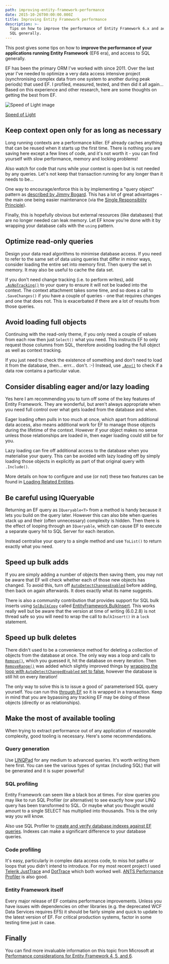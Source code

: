 ```yaml
---
path: improving-entity-framework-performance
date: 2015-10-26T00:00:00.000Z
title: Improving Entity Framework performance
description: >-
  Tips on how to improve the performance of Entity Framework 6.x and access to
  SQL generally.
---
```


This post gives some tips on how to **improve the performance of your applications running Entity Framework** (EF6 era), and access to SQL generally.

EF has been the primary ORM I've worked with since 2011. Over the last year I've needed to optimize a very data access intensive project (synchronising complex data from one system to another during peak periods) that used EF. I profiled, measured, tested, and then did it all again... Based on this experience and other research, here are some thoughts on getting the best from EF.

![Speed of Light image](images/speed-of-light-640x427.jpg)

[Speed of Light](https://www.flickr.com/photos/91369701@N00/473868198/)

## Keep context open only for as long as necessary

Long running contexts are a performance killer. EF already caches anything that can be reused when it starts up the first time. There is nothing you are saving here except a few lines of code, and it's not worth it - you can find yourself with slow performance, memory and locking problems!

Also watch for code that runs while your context is open but is not needed by any queries. Let's not keep that transaction running for any longer than it needs to be...

<script src="https://gist.github.com/alexangas/39992b4fc703c1b5847a.js"></script>

One way to encourage/enforce this is by implementing a "query object" pattern as [described by Jimmy Bogard](https://lostechies.com/jimmybogard/2012/10/08/favor-query-objects-over-repositories/). This has a lot of great advantages - the main one being easier maintenance (via the [Single Responsiblity Principle](https://en.wikipedia.org/wiki/Single_responsibility_principle)).

<script src="https://gist.github.com/alexangas/0282f53a248df6831f22.js"></script>

Finally, this is hopefully obvious but external resources (like databases) that are no longer needed can leak memory. Let EF know you're done with it by wrapping your database calls with the `using` pattern.

<script src="https://gist.github.com/alexangas/13bd5d8b80120cbf6df4.js"></script>

## Optimize read-only queries

Design your data read algorithms to minimise database access. If you need to refer to the same set of data using queries that differ in minor ways, consider loading the entire set into memory first. Then query the set in memory. It may also be useful to cache the data set.

If you don't need change tracking (i.e. to perform writes), add [`.AsNoTracking()`](https://msdn.microsoft.com/en-us/library/system.data.entity.dbextensions.asnotracking.aspx) to your query to ensure it will not be loaded into the context. The context attachment takes some time, and so does a call to `.SaveChanges()` if you have a couple of queries - one that requires changes and one that does not. This is exacerbated if there are a lot of results from those queries.

<script src="https://gist.github.com/alexangas/ce9aa49ff5227b3bb7ed.js"></script>

## Avoid loading full objects

Continuing with the read-only theme, if you only need a couple of values from each row then just `Select()` what you need. This instructs EF to only request those columns from SQL, therefore avoiding loading the full object as well as context tracking.

<script src="https://gist.github.com/alexangas/7d4d0810b23e07ede8ba.js"></script>

If you just need to check the existence of something and don't need to load it from the database, then... errr... don't. :-) Instead, use [`.Any()`](https://msdn.microsoft.com/en-us/library/system.linq.enumerable.any.aspx) to check if a data row contains a particular value.

## Consider disabling eager and/or lazy loading

Yes here I am recommending you to turn off some of the key features of Entity Framework. They are wonderful, but aren't always appropriate when you need full control over what gets loaded from the database and when.

Eager loading often pulls in too much at once, which apart from additional data access, also means additional work for EF to manage those objects during the lifetime of the context. However if your object makes no sense unless those relationships are loaded in, then eager loading could still be for you.

Lazy loading can fire off additional access to the database when you materialise your query. This can be avoided with lazy loading off by simply loading those objects in explicitly as part of that original query with `.Include()`.

More details on how to configure and use (or not) these two features can be found in [Loading Related Entities](https://msdn.microsoft.com/en-us/data/jj574232.aspx).

## Be careful using IQueryable

Returning an EF query as `IQueryable<T>` from a method is handy because it lets you build on the query later. However this can also bite when queries stack up and their (often unnecessary) complexity is hidden. Then there is the effect of looping through an `IQueryable`, which can cause EF to execute a separate query hit to SQL Server for each iteration.

Instead centralise your query to a single method and use `ToList()` to return exactly what you need.

## Speed up bulk adds

If you are simply adding a number of objects then saving them, you may not be aware that EF will check whether each of those new objects has changed. To avoid this, turn off [`AutoDetectChangesEnabled`](https://msdn.microsoft.com/en-us/data/jj556205.aspx) before adding, then back on again afterwards. It does exactly what its name suggests.

<script src="https://gist.github.com/alexangas/544627634d31a161377a.js"></script>

There is also a community contribution that provides support for SQL bulk inserts using [`SqlBulkCopy`](https://msdn.microsoft.com/en-us/library/system.data.sqlclient.sqlbulkcopy.aspx) called [EntityFramework.BulkInsert](https://www.nuget.org/packages/EntityFramework.BulkInsert-ef6/). This works really well but be aware that the version at time of writing (6.0.2.8) is not thread safe so you will need to wrap the call to `BulkInsert()` in a `lock` statement.

## Speed up bulk deletes

There didn't used to be a convenience method for deleting a collection of objects from the database at once. The only way was a loop and calls to [`Remove()`](https://msdn.microsoft.com/en-us/library/bb337024%28v=vs.110%29.aspx), which you guessed it, hit the database on every iteration. Then [`RemoveRange()`](https://msdn.microsoft.com/en-us/library/system.data.entity.dbset.removerange%28v=vs.113%29.aspx) was added which slightly improved things by [wrapping the loop with `AutoDetectChangedEnabled` set to false](http://stackoverflow.com/a/23787902/6651), however the database is still hit on every iteration!

The only way to solve this is to issue a good ol' parameterised SQL query yourself. You can run this [through EF](https://msdn.microsoft.com/en-us/library/system.data.entity.database.executesqlcommand.aspx) so it is wrapped in a transaction. Keep in mind that you are bypassing any tracking EF may be doing of these objects (directly or as relationships).

<script src="https://gist.github.com/alexangas/69d0113cfea0167e3d01.js"></script>

## Make the most of available tooling

When trying to extract performance out of any application of reasonable complexity, good tooling is necessary. Here's some recommendations.

### Query generation

Use [LINQPad](http://www.linqpad.net/entityframework.aspx) for any medium to advanced queries. It's worth writing them here first. You can see the various types of syntax (including SQL) that will be generated and it is super powerful!

### SQL profiling

Entity Framework can seem like a black box at times. For slow queries you may like to run SQL Profiler (or alternative) to see exactly how your LINQ query has been transformed to SQL. Or maybe what you thought would amount to a single SELECT has multiplied into thousands. This is the only way you will know.

Also use SQL Profiler to [create and verify database indexes against EF queries](http://alexangas.com/sql-server-index-tuning-flavoured-with-entity-framework-and-wcf-data-services/). Indexes can make a significant difference to your database queries.

### Code profiling

It's easy, particularly in complex data access code, to miss hot paths or loops that you didn't intend to introduce. For my most recent project I used [Telerik JustTrace](http://www.telerik.com/products/memory-performance-profiler.aspx) and [DotTrace](https://www.jetbrains.com/profiler/) which both worked well. [ANTS Performance Profiler](http://www.red-gate.com/products/dotnet-development/ants-performance-profiler/) is also good.

### Entity Framework itself

Every major release of EF contains performance improvements. Unless you have issues with dependencies on other libraries (e.g. the deprecated WCF Data Services requires EF5) it should be fairly simple and quick to update to the latest version of EF. For critical production systems, factor in some testing time just in case.

## Finally

You can find more invaluable information on this topic from Microsoft at [Performance considerations for Entity Framework 4, 5, and 6](https://msdn.microsoft.com/en-us/data/hh949853.aspx).
